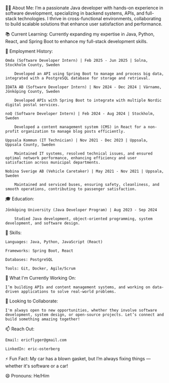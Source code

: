 👨‍💻 About Me: I’m a passionate Java developer with hands-on experience in software development, specializing in backend systems, APIs, and full-stack technologies. I thrive in cross-functional environments, collaborating to build scalable solutions that enhance user satisfaction and performance.

📚 Current Learning: Currently expanding my expertise in Java, Python, React, and Spring Boot to enhance my full-stack development skills.

💼 Employment History:

    Omda (Software Developer Intern) | Feb 2025 - Jun 2025 | Solna, Stockholm County, Sweden

        Developed an API using Spring Boot to manage and process big data, integrated with a PostgreSQL database for storage and retrieval.

    IDATA AB (Software Developer Intern) | Nov 2024 - Dec 2024 | Värnamo, Jönköping County, Sweden

        Developed APIs with Spring Boot to integrate with multiple Nordic digital postal services.

    noQ (Software Developer Intern) | Feb 2024 - Aug 2024 | Stockholm, Sweden

        Developed a content management system (CMS) in React for a non-profit organization to manage blog posts efficiently.

    Uppsala Kommun (IT Technician) | Nov 2021 - Dec 2023 | Uppsala, Uppsala County, Sweden

        Maintained IT systems, resolved technical issues, and ensured optimal network performance, enhancing efficiency and user satisfaction across municipal departments.

    Nobina Sverige AB (Vehicle Caretaker) | May 2021 - Nov 2021 | Uppsala, Sweden

        Maintained and serviced buses, ensuring safety, cleanliness, and smooth operations, contributing to passenger satisfaction.

🎓 Education:

    Jönköping University (Java Developer Program) | Aug 2023 - Sep 2024

        Studied Java development, object-oriented programming, system development, and software design.

🔧 Skills:

    Languages: Java, Python, JavaScript (React)

    Frameworks: Spring Boot, React

    Databases: PostgreSQL

    Tools: Git, Docker, Agile/Scrum

🌱 What I'm Currently Working On:

    I’m building APIs and content management systems, and working on data-driven applications to solve real-world problems.

💞️ Looking to Collaborate:

    I'm always open to new opportunities, whether they involve software development, system design, or open-source projects. Let’s connect and build something amazing together!

📫 Reach Out:

    Email: ericflyger@gmail.com

    LinkedIn: eric-osterberg

⚡ Fun Fact: My car has a blown gasket, but I’m always fixing things — whether it's software or a car!

😄 Pronouns: He/Him
